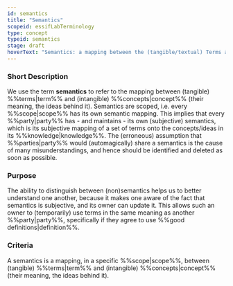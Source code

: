 ```yaml
---
id: semantics
title: "Semantics"
scopeid: essifLabTerminology
type: concept
typeid: semantics
stage: draft
hoverText: "Semantics: a mapping between the (tangible/textual) Terms and (intangible) ideas/Concepts - their meaning."
---
```


### Short Description
<!--REQUIRED--in 1-3 sentences that describe the semantics to a layperson with reasonable accuracy.-->
We use the term **semantics** to refer to the mapping between (tangible) %%terms|term%% and (intangible) %%concepts|concept%% (their meaning, the ideas behind it). Semantics are scoped, i.e. every %%scope|scope%% has its own semantic mapping. This implies that every %%party|party%% has - and maintains - its own (subjective) semantics, which is its subjective mapping of a set of terms onto the concepts/ideas in its %%knowledge|knowledge%%. The (erroneous) assumption that %%parties|party%% would (automagically) share a semantics is the cause of many misunderstandings, and hence should be identified and deleted as soon as possible.

### Purpose
<!--Describe why the semantics is needed. What purposes does it serve? What can you do with it that you cannot do (as well) without it? What objectives does it help realize? Why is this semanticsevant within its scope of definition?-->
The ability to distinguish between (non)semantics helps us to better understand one another, because it makes one aware of the fact that semantics is subjective, and its owner can update it. This allows such an owner to (temporarily) use terms in the same meaning as another %%party|party%%, specifically if they agree to use %%good definitions|definition%%.

### Criteria
<!--REQUIRED--How is this semantics different from related ideas? What are essential characteristics that must be true? This is where you specify the [intensional definition](https://en.wikipedia.org/wiki/Extensional_and_intensional_definitions) of the semantics, i.e. the necessary and sufficient conditions for when the term should be used. This makes that the semanticsomes crystal clear. In the case of nouns, this is equivalent to specifying the properties that an object needs to have in order to be counted as a referent of the term.-->
A semantics is a mapping, in a specific %%scope|scope%%, between (tangible) %%terms|term%% and (intangible) %%concepts|concept%% (their meaning, the ideas behind it).
